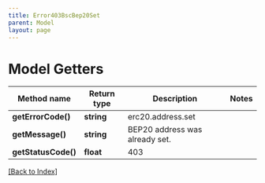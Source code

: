```yaml
---
title: Error403BscBep20Set
parent: Model
layout: page
---
```


# Model Getters

Method name | Return type | Description | Notes
------------ | ------------- | ------------- | -------------
**getErrorCode()** | **string** | erc20.address.set |
**getMessage()** | **string** | BEP20 address was already set. |
**getStatusCode()** | **float** | 403 |

[[Back to Index]](../index.md)
